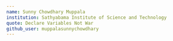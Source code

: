 ```yaml
---
name: Sunny Chowdhary Muppala
institution: Sathyabama Institute of Science and Technology
quote: Declare Variables Not War
github_user: muppalasunnychowdhary
---
```

